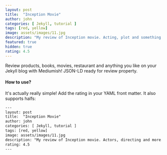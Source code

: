 ```yaml
---	
layout: post	
title:  "Inception Movie"	
author: john	
categories: [ Jekyll, tutorial ]	
tags: [red, yellow]	
image: assets/images/11.jpg	
description: "My review of Inception movie. Acting, plot and something else in this short description."	
featured: true	
hidden: true	
rating: 4.5	
---	
```


Review products, books, movies, restaurant and anything you like on your Jekyll blog with Mediumish! JSON-LD ready for review property.	

#### How to use?	

It's actually really simple! Add the rating in your YAML front matter. It also supports halfs:	

```html	
---	
layout: post	
title:  "Inception Movie"	
author: john	
categories: [ Jekyll, tutorial ]	
tags: [red, yellow]	
image: assets/images/11.jpg	
description: "My review of Inception movie. Actors, directing and more."	
rating: 4.5	
---	
```	